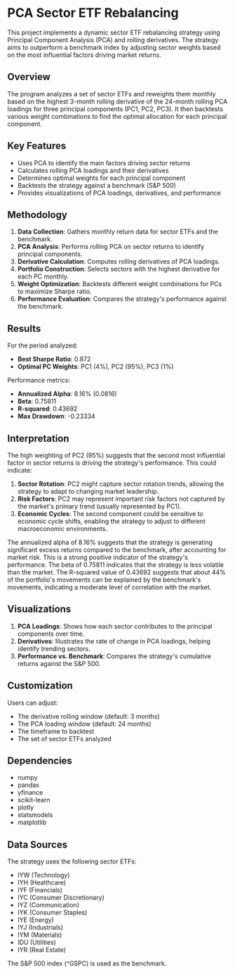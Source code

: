 # PCA Sector ETF Rebalancing

This project implements a dynamic sector ETF rebalancing strategy using Principal Component Analysis (PCA) and rolling derivatives. The strategy aims to outperform a benchmark index by adjusting sector weights based on the most influential factors driving market returns.

## Overview

The program analyzes a set of sector ETFs and reweights them monthly based on the highest 3-month rolling derivative of the 24-month rolling PCA loadings for three principal components (PC1, PC2, PC3). It then backtests various weight combinations to find the optimal allocation for each principal component.

## Key Features

- Uses PCA to identify the main factors driving sector returns
- Calculates rolling PCA loadings and their derivatives
- Determines optimal weights for each principal component
- Backtests the strategy against a benchmark (S&P 500)
- Provides visualizations of PCA loadings, derivatives, and performance

## Methodology

1. **Data Collection**: Gathers monthly return data for sector ETFs and the benchmark.
2. **PCA Analysis**: Performs rolling PCA on sector returns to identify principal components.
3. **Derivative Calculation**: Computes rolling derivatives of PCA loadings.
4. **Portfolio Construction**: Selects sectors with the highest derivative for each PC monthly.
5. **Weight Optimization**: Backtests different weight combinations for PCs to maximize Sharpe ratio.
6. **Performance Evaluation**: Compares the strategy's performance against the benchmark.

## Results

For the period analyzed:

- **Best Sharpe Ratio**: 0.872
- **Optimal PC Weights**: PC1 (4%), PC2 (95%), PC3 (1%)

Performance metrics:
- **Annualized Alpha**: 8.16% (0.0816)
- **Beta**: 0.75811
- **R-squared**: 0.43692
- **Max Drawdown**: -0.23334

## Interpretation

The high weighting of PC2 (95%) suggests that the second most influential factor in sector returns is driving the strategy's performance. This could indicate:

1. **Sector Rotation**: PC2 might capture sector rotation trends, allowing the strategy to adapt to changing market leadership.
2. **Risk Factors**: PC2 may represent important risk factors not captured by the market's primary trend (usually represented by PC1).
3. **Economic Cycles**: The second component could be sensitive to economic cycle shifts, enabling the strategy to adjust to different macroeconomic environments.

The annualized alpha of 8.16% suggests that the strategy is generating significant excess returns compared to the benchmark, after accounting for market risk. This is a strong positive indicator of the strategy's performance. The beta of 0.75811 indicates that the strategy is less volatile than the market. The R-squared value of 0.43692 suggests that about 44% of the portfolio's movements can be explained by the benchmark's movements, indicating a moderate level of correlation with the market.

## Visualizations

1. **PCA Loadings**: Shows how each sector contributes to the principal components over time.
2. **Derivatives**: Illustrates the rate of change in PCA loadings, helping identify trending sectors.
3. **Performance vs. Benchmark**: Compares the strategy's cumulative returns against the S&P 500.

## Customization

Users can adjust:
- The derivative rolling window (default: 3 months)
- The PCA loading window (default: 24 months)
- The timeframe to backtest
- The set of sector ETFs analyzed

## Dependencies

- numpy
- pandas
- yfinance
- scikit-learn
- plotly
- statsmodels
- matplotlib

## Data Sources

The strategy uses the following sector ETFs:
- IYW (Technology)
- IYH (Healthcare)
- IYF (Financials)
- IYC (Consumer Discretionary)
- IYZ (Communication)
- IYK (Consumer Staples)
- IYE (Energy)
- IYJ (Industrials)
- IYM (Materials)
- IDU (Utilities)
- IYR (Real Estate)

The S&P 500 index (^GSPC) is used as the benchmark.
